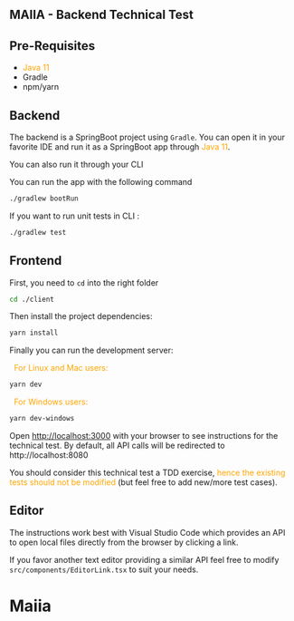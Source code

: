 ## MAIIA - Backend Technical Test

## Pre-Requisites
- <span style="color:orange">Java 11</span>
- Gradle
- npm/yarn

## Backend
The backend is a SpringBoot project using `Gradle`. You can open it in your favorite IDE and run it as a SpringBoot app through <span style="color:orange">Java 11</span>.

You can also run it through your CLI

You can run the app with the following command
```bash
./gradlew bootRun
```

If you want to run unit tests in CLI : 

```bash
./gradlew test
```

## Frontend
First, you need to `cd` into the right folder

```bash
cd ./client
```

Then install the project dependencies:

```bash
yarn install
```

Finally you can run the development server:

<span style="color:orange">&nbsp;&nbsp;For Linux and Mac users:</span>

```bash
yarn dev
```

<span style="color:orange">&nbsp;&nbsp;For Windows users:</span>

```bash
yarn dev-windows
```

Open [http://localhost:3000](http://localhost:3000) with your browser to see instructions for the technical test.
By default, all API calls will be redirected to http://localhost:8080

You should consider this technical test a TDD exercise, <span style="color:orange">hence the existing tests should not be modified</span> (but feel free to add new/more test cases).

## Editor

The instructions work best with Visual Studio Code which provides an API to open local files directly from the browser by clicking a link.

If you favor another text editor providing a similar API feel free to modify `src/components/EditorLink.tsx` to suit your needs.
# Maiia
